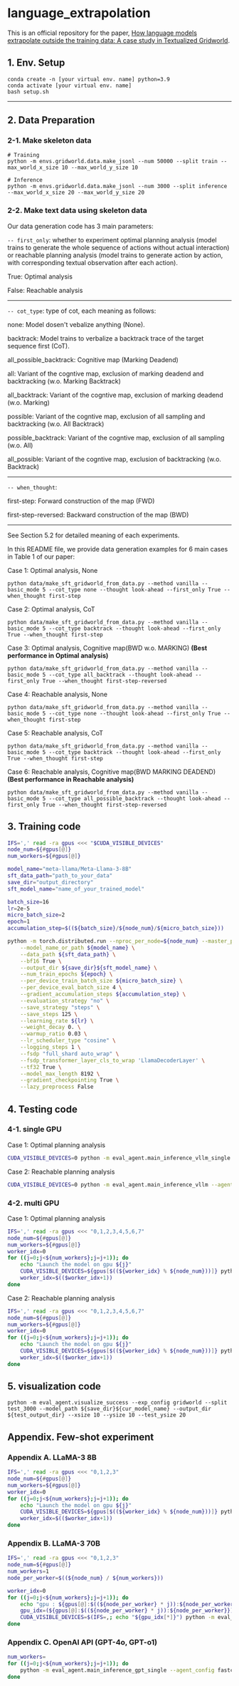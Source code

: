 # language_extrapolation
This is an official repository for the paper, [How language models extrapolate outside the training data: A case study in Textualized Gridworld](https://arxiv.org/abs/2406.15275v2).
## 1. Env. Setup
```
conda create -n [your virtual env. name] python=3.9
conda activate [your virtual env. name]
bash setup.sh
```
___
## 2. Data Preparation
### 2-1. Make skeleton data
```
# Training
python -m envs.gridworld.data.make_jsonl --num 50000 --split train --max_world_x_size 10 --max_world_y_size 10

# Inference
python -m envs.gridworld.data.make_jsonl --num 3000 --split inference --max_world_x_size 20 --max_world_y_size 20
```
### 2-2. Make text data using skeleton data

Our data generation code has 3 main parameters:

`-- first_only`: whether to experiment optimal planning analysis (model trains to generate the whole sequence of actions without actual interaction) or reachable planning analysis (model trains to generate action by action, with corresponding textual observation after each action).

True: Optimal analysis

False: Reachable analysis

___
`-- cot_type`: type of cot, each meaning as follows:

none: Model dosen't vebalize anything (None).

backtrack: Model trains to verbalize a backtrack trace of the target sequence first (CoT).

all_possible_backtrack: Cognitive map (Marking Deadend)

all: Variant of the cogntive map, exclusion of marking deadend and backtracking (w.o. Marking Backtrack)

all_backtrack: Variant of the cogntive map, exclusion of marking deadend (w.o. Marking)

possible: Variant of the cogntive map, exclusion of all sampling and backtracking (w.o. All Backtrack)

possible_backtrack: Variant of the cogntive map, exclusion of all sampling  (w.o. All)

all_possible: Variant of the cogntive map, exclusion of backtracking (w.o. Backtrack)


___
`-- when_thought`:

first-step: Forward construction of the map (FWD)

first-step-reversed: Backward construction of the map (BWD)
___
See Section 5.2 for detailed meaning of each experiments.

In this README file, we provide data generation examples for 6 main cases in Table 1 of our paper:


Case 1: Optimal analysis, None
```
python data/make_sft_gridworld_from_data.py --method vanilla --basic_mode 5 --cot_type none --thought look-ahead --first_only True --when_thought first-step
```

Case 2: Optimal analysis, CoT
```
python data/make_sft_gridworld_from_data.py --method vanilla --basic_mode 5 --cot_type backtrack --thought look-ahead --first_only True --when_thought first-step
```

Case 3: Optimal analysis, Cognitive map(BWD w.o. MARKING) **(Best performance in Optimal analysis)**

```
python data/make_sft_gridworld_from_data.py --method vanilla --basic_mode 5 --cot_type all_backtrack --thought look-ahead --first_only True --when_thought first-step-reversed
```

Case 4: Reachable analysis, None
```
python data/make_sft_gridworld_from_data.py --method vanilla --basic_mode 5 --cot_type none --thought look-ahead --first_only True --when_thought first-step
```

Case 5: Reachable analysis, CoT
```
python data/make_sft_gridworld_from_data.py --method vanilla --basic_mode 5 --cot_type backtrack --thought look-ahead --first_only True --when_thought first-step
```

Case 6: Reachable analysis, Cognitive map(BWD MARKING DEADEND) **(Best performance in Reachable analysis)**
```
python data/make_sft_gridworld_from_data.py --method vanilla --basic_mode 5 --cot_type all_possible_backtrack --thought look-ahead --first_only True --when_thought first-step-reversed
```



## 3. Training code
```bash
IFS=',' read -ra gpus <<< "$CUDA_VISIBLE_DEVICES"
node_num=${#gpus[@]}
num_workers=${#gpus[@]}

model_name="meta-llama/Meta-Llama-3-8B"
sft_data_path="path_to_your_data"
save_dir="output_directory"
sft_model_name="name_of_your_trained_model"

batch_size=16
lr=2e-5
micro_batch_size=2
epoch=1
accumulation_step=$((${batch_size}/${node_num}/${micro_batch_size}))

python -m torch.distributed.run --nproc_per_node=${node_num} --master_port=20000 fastchat/train/train.py \
    --model_name_or_path ${model_name} \
    --data_path ${sft_data_path} \
    --bf16 True \
    --output_dir ${save_dir}${sft_model_name} \
    --num_train_epochs ${epoch} \
    --per_device_train_batch_size ${micro_batch_size} \
    --per_device_eval_batch_size 4 \
    --gradient_accumulation_steps ${accumulation_step} \
    --evaluation_strategy "no" \
    --save_strategy "steps" \
    --save_steps 125 \
    --learning_rate ${lr} \
    --weight_decay 0. \
    --warmup_ratio 0.03 \
    --lr_scheduler_type "cosine" \
    --logging_steps 1 \
    --fsdp "full_shard auto_wrap" \
    --fsdp_transformer_layer_cls_to_wrap 'LlamaDecoderLayer' \
    --tf32 True \
    --model_max_length 8192 \
    --gradient_checkpointing True \
    --lazy_preprocess False
```

## 4. Testing code

### 4-1. single GPU
Case 1: Optimal planning analysis
```bash
CUDA_VISIBLE_DEVICES=0 python -m eval_agent.main_inference_vllm_single --agent_config fastchat --exp_config gridworld --split test_3000 --model_path ${save_dir}${cur_model_name} --max_tokens_to_generate 8192 --basic_mode 5 --part_num 1 --part_idx 0 --output_dir ${test_output_dir}
```
Case 2: Reachable planning analysis
```bash
CUDA_VISIBLE_DEVICES=0 python -m eval_agent.main_inference_vllm --agent_config fastchat --exp_config gridworld --split test_3000 --model_path ${save_dir}${cur_model_name} --max_tokens_to_generate 8192 --basic_mode 5 --part_num 1 --part_idx 0 --output_dir ${test_output_dir}
```
### 4-2. multi GPU
Case 1: Optimal planning analysis
```bash
IFS=',' read -ra gpus <<< "0,1,2,3,4,5,6,7"
node_num=${#gpus[@]}
num_workers=${#gpus[@]}
worker_idx=0
for ((j=0;j<${num_workers};j=j+1)); do
    echo "Launch the model on gpu ${j}"
    CUDA_VISIBLE_DEVICES=${gpus[$((${worker_idx} % ${node_num}))]} python -m eval_agent.main_inference_vllm_single --agent_config fastchat --exp_config gridworld --split test_3000 --model_path ${save_dir}${cur_model_name} --max_tokens_to_generate 8192 --basic_mode 5 --part_num ${num_workers} --part_idx ${j} --output_dir ${test_output_dir}&
    worker_idx=$(($worker_idx+1))
done
```
Case 2: Reachable planning analysis
```bash
IFS=',' read -ra gpus <<< "0,1,2,3,4,5,6,7"
node_num=${#gpus[@]}
num_workers=${#gpus[@]}
worker_idx=0
for ((j=0;j<${num_workers};j=j+1)); do
    echo "Launch the model on gpu ${j}"
    CUDA_VISIBLE_DEVICES=${gpus[$((${worker_idx} % ${node_num}))]} python -m eval_agent.main_inference_vllm_single --agent_config fastchat --exp_config gridworld --split test_3000 --model_path ${save_dir}${cur_model_name} --max_tokens_to_generate 8192 --basic_mode 5 --part_num ${num_workers} --part_idx ${j} --output_dir ${test_output_dir}&
    worker_idx=$(($worker_idx+1))
done
```
## 5. visualization code
```
python -m eval_agent.visualize_success --exp_config gridworld --split test_3000 --model_path ${save_dir}${cur_model_name} --output_dir ${test_output_dir} --xsize 10 --ysize 10 --test_ysize 20
```

## Appendix. Few-shot experiment
### Appendix A. LLaMA-3 8B
```bash
IFS=',' read -ra gpus <<< "0,1,2,3"
node_num=${#gpus[@]}
num_workers=${#gpus[@]}
worker_idx=0
for ((j=0;j<${num_workers};j=j+1)); do
    echo "Launch the model on gpu ${j}"
    CUDA_VISIBLE_DEVICES=${gpus[$((${worker_idx} % ${node_num}))]} python -m eval_agent.main_inference_vllm_single --agent_config fastchat --exp_config gridworld --split test_3000 --model_path meta-llama/Meta-Llama-3-8B --basic_mode 5 --part_num ${num_workers} --part_idx ${j} --output_dir ${test_output_dir} --n_icl ${n_shot}&
    worker_idx=$(($worker_idx+1))
done
```
### Appendix B. LLaMA-3 70B
```bash
IFS=',' read -ra gpus <<< "0,1,2,3"
node_num=${#gpus[@]}
num_workers=1
node_per_worker=$((${node_num} / ${num_workers}))

worker_idx=0
for ((j=0;j<${num_workers};j=j+1)); do
    echo "gpu : ${gpus[@]:$((${node_per_worker} * j)):${node_per_worker}}"
    gpu_idx=(${gpus[@]:$((${node_per_worker} * j)):${node_per_worker}})
    CUDA_VISIBLE_DEVICES=$(IFS=,; echo "${gpu_idx[*]}") python -m eval_agent.main_inference_vllm_single --agent_config fastchat --exp_config gridworld --split test_3000 --model_path meta-llama/Meta-Llama-3-70B --basic_mode 5 --part_num ${num_workers} --part_idx ${j} --output_dir ${test_output_dir} --n_icl ${n_shot} --num_gpus ${node_per_worker}&
done
```
### Appendix C. OpenAI API (GPT-4o, GPT-o1)
```bash
num_workers=
for ((j=0;j<${num_workers};j=j+1)); do
    python -m eval_agent.main_inference_gpt_single --agent_config fastchat --exp_config gridworld --split test_3000 --model_path ${model_name} --basic_mode 5 --part_num ${num_workers} --part_idx ${j} --output_dir ${test_output_dir} --n_icl ${n_shot}&
done
```

